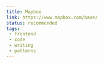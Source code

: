 ```yaml
---
title: Mapbox
link: https://www.mapbox.com/base/
status: recommended
tags:
 - frontend
 - code
 - writing
 - patterns
---
```

